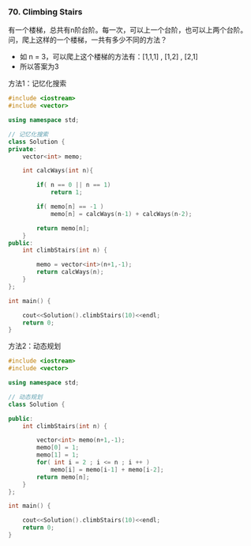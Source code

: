 ### 70. Climbing Stairs

有一个楼梯，总共有n阶台阶。每一次，可以上一个台阶，也可以上两个台阶。问，爬上这样的一个楼梯，一共有多少不同的方法？

- 如 n = 3，可以爬上这个楼梯的方法有：[1,1,1] , [1,2] , [2,1] 
- 所以答案为3

方法1：记忆化搜索

```c++
#include <iostream>
#include <vector>

using namespace std;

// 记忆化搜索
class Solution {
private:
    vector<int> memo;

    int calcWays(int n){

        if( n == 0 || n == 1)
            return 1;

        if( memo[n] == -1 )
            memo[n] = calcWays(n-1) + calcWays(n-2);

        return memo[n];
    }
public:
    int climbStairs(int n) {

        memo = vector<int>(n+1,-1);
        return calcWays(n);
    }
};

int main() {

    cout<<Solution().climbStairs(10)<<endl;
    return 0;
}
```

方法2：动态规划

```c++
#include <iostream>
#include <vector>

using namespace std;

// 动态规划
class Solution {

public:
    int climbStairs(int n) {

        vector<int> memo(n+1,-1);
        memo[0] = 1;
        memo[1] = 1;
        for( int i = 2 ; i <= n ; i ++ )
            memo[i] = memo[i-1] + memo[i-2];
        return memo[n];
    }
};

int main() {

    cout<<Solution().climbStairs(10)<<endl;
    return 0;
}
```